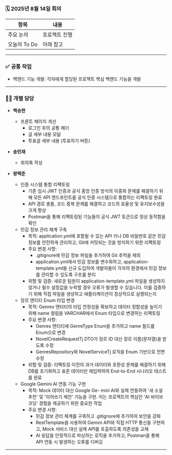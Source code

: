 ### 🗓️ 2025년 8월 14일 회의

| 항목            | 내용                                       |
|-----------------|--------------------------------------------|
| 주요 논의       | 프로젝트 진행 |
| 오늘의 To Do    | 아래 참고                                 |

---

### ✅ 공통 작업

- 백엔드 기능 개발: 각자에게 할당된 프로젝트 핵심 백엔드 기능을 개발

---

### 🧑‍💻 개별 담당

- **백승현**
  - 프론트 페이지 개선
    - 로그인 후의 공통 헤더
    - 글 세부 내용 모달
    - 투표글 세부 내용 (투표하기 버튼)

- **송민재**
  - 회의록 작성

- **왕택준**
  - 인증 시스템 통합 리팩토링
    - 기존 임시 JWT 인증과 공식 중앙 인증 방식의 이중화 문제를 해결하기 위해 모든 API 엔드포인트를 공식 인증 시스템으로 통합하는 리팩토링 완료
    - API 경로 충돌, 코드 중복 문제를 해결하고 코드의 효율성 및 유지보수성을 크게 향상
    - Postman을 통해 리팩토링된 기능들이 공식 JWT 토큰으로 정상 동작함을 확인
  - 민감 정보 관리 체계 구축
    - 목적: application.yml에 포함될 수 있는 API 키나 DB 비밀번호 같은 민감 정보를 안전하게 관리하고, Git에 커밋되는 것을 방지하기 위한 리팩토링
    - 주요 변경 사항:
      - .gitignore에 민감 정보 파일을 추가하여 Git 추적을 제외
      - application.yml에서 민감 정보를 변수화하고, application-template.yml을 신규 도입하여 개발자들이 각자의 환경에서 민감 정보를 관리할 수 있도록 구조를 분리
    - 위험 및 검증: 새로운 팀원이 application-template.yml 파일을 생성하지 않거나 필수 설정값을 누락할 경우 오류가 발생할 수 있습니다. 이를 검증하기 위해 직접 파일을 생성하고 애플리케이션이 정상적으로 실행되는지 
  - 장르 엔티티 Enum 타입 변경
    - 목적: Genres 엔티티의 타입 안정성을 확보하고 데이터 정합성을 높이기 위해 name 컬럼을 VARCHAR에서 Enum 타입으로 변경하는 리팩토링
    - 주요 변경 사항:
      - Genres 엔티티에 GenreType Enum을 추가하고 name 필드를 Enum으로 변경
      - NovelCreateRequestTj DTO가 장르 ID 대신 장르 이름(문자열)을 받도록 수정
      - GenresRepository와 NovelServiceTj 로직을 Enum 기반으로 전면 수정
    - 위험 및 검증: 리팩토링 이전의 과거 데이터와 호환성 문제를 해결하기 위해 DB를 초기화하고 표준 데이터만 재입력하여 End-to-End 시나리오 테스트를 완료
  - Google Gemini AI 연동 기능 구현
    - 목적: Mock 데이터 대신 Google Ge- mini AI와 실제 연동하여 '새 소설 추천' 및 '이어쓰기 제안' 기능을 구현. 이는 프로젝트의 핵심인 'AI 바이브 코딩' 경험을 제공하기 위한 중요한 작업
    - 주요 변경 사항:
      - 민감 정보 관리 체계를 구축하고 .gitignore에 추가하여 보안을 강화
      - RestTemplate을 사용하여 Gemini API와 직접 HTTP 통신을 구현하고, Mock 서비스 대신 실제 API를 호출하도록 의존성을 교체
      - AI 응답을 안정적으로 파싱하는 로직을 추가하고, Postman을 통해 API 연동 시 발생하는 오류를 디버깅
---
